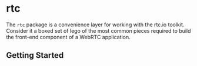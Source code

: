 # rtc

The `rtc` package is a convenience layer for working with the rtc.io toolkit.  Consider it a boxed set of lego of the most common pieces required to build the front-end component of a WebRTC application.

## Getting Started
